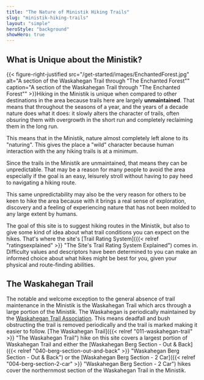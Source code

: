 ```yaml
---
title: "The Nature of Ministik Hiking Trails"
slug: "ministik-hiking-trails"
layout: "simple"
heroStyle: "background"
showHero: true
---
```



## What is Unique about the Ministik?
{{< figure-right-justified
    src="/get-started/images/EnchantedForest.jpg"
    alt="A section of the Waskahegan Trail through \"The Enchanted Forest\""
    caption="A section of the Waskahegan Trail through \"The Enchanted Forest\"" >}}Hiking in the Ministik is unique when compared to other destinations in the area because trails here are largely **unmaintained**. That means that throughout the seasons of a year, and the years of a decade nature does what it does: it slowly alters the character of trails, often obsuring them with overgrowth in the short run and completely reclaiming them in the long run. 

This means that in the Ministik, nature almost completely left alone to its "naturing". This gives the place a "wild" character because human interaction with the any hiking trails is at a minimum. 

Since the trails in the Ministik are unmaintained, that means they can be unpredictable. That may be a reason for many people to avoid the area especially if the goal is an easy, leisurely stroll without having to pay heed to navigating a hiking route. 

This same unpredictability may also be the very reason for others to be keen to hike the area because with it brings a real sense of exploration, discovery and a feeling of experiencing nature that has not been molded to any large extent by humans.

The goal of this site is to suggest hiking routes in the Ministik, but also to give some kind of idea about what trail conditions you can expect on the hikes. That's where the site's [Trail Rating System]({{< relref "ratingsexplained" >}} "The Site's Trail Rating System Explained") comes in. Difficulty values and descriptors have been determined to you can make an informed choice about what hikes might be best for you, given your physical and route-finding abilities.

## The Waskahegan Trail
The notable and welcome exception to the general absence of trail maintenance in the Ministik is the Waskahegan Trail which arcs through a large portion of the Ministik. The Waskahegan is periodically maintained by the [Waskahegan Trail Association](https://waskahegantrail.ca/ "Waskahegan Trail Association Website"). This means deadfall and bush obstructing the trail is removed periodically and the trail is marked making it easier to follow. [The Waskahegan Trail]({{< relref "011-waskahegan-trail" >}} "The Waskahegan Trail") hike on this site covers a largest portion of Waskahegan Trail and either the [Waskahegan Berg Section - Out & Back]({{< relref "040-berg-section-out-and-back" >}} "Waskahegan Berg Section - Out & Back") or the [Waskahegan Berg Section - 2 Car]({{< relref "004-berg-section-2-car" >}} "Waskahegan Berg Section - 2 Car") hikes cover the northernmost section of the Waskahegan Trail in the Ministik.




